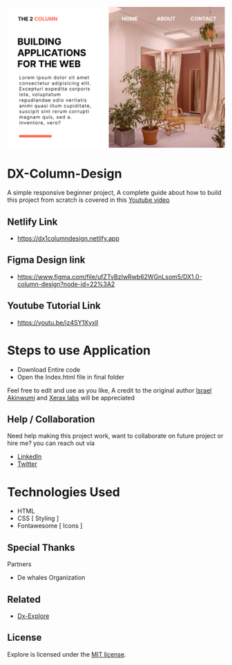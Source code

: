 ![Project Overview](project-preview.png)

# DX-Column-Design
A simple responsive beginner project, A complete guide about how to build this project from scratch is covered in this [Youtube video](https://youtu.be/jz4SY1XyxlI)

## Netlify Link
- https://dx1columndesign.netlify.app
## Figma Design link
- https://www.figma.com/file/ufZTvBzIwRwb62WGnLsom5/DX1.0-column-design?node-id=22%3A2
## Youtube Tutorial Link
- https://youtu.be/jz4SY1XyxlI

# Steps to use Application
- Download Entire code
- Open the Index.html file in final folder

Feel free to edit and use as you like, A credit to the original author [Israel Akinwumi](https://twitter.com/akinwumidi) and [Xerax labs](https://twitter.com/xeraxlabs) will be appreciated 

## Help / Collaboration
Need help making this project work, want to collaborate on future project or hire me? you can reach out via
- [LinkedIn](https://www.linkedin.com/in/akinwumidi)
- [Twitter](https://twitter.com/akinwumidi)

# Technologies Used
- HTML
- CSS [ Styling ]
- Fontawesome [ Icons ]

## Special Thanks

Partners
- De whales Organization

## Related
- [Dx-Explore](https://github.com/Xeraxlabs/dx-explore)

## License

Explore is licensed under the [MIT license](http://opensource.org/licenses/MIT).
